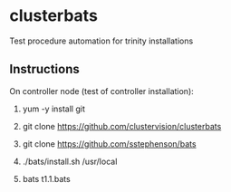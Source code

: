 # clusterbats
Test procedure automation for trinity installations

## Instructions
On controller node (test of controller installation):

1) yum -y install git 

2) git clone https://github.com/clustervision/clusterbats

3) git clone https://github.com/sstephenson/bats

4) ./bats/install.sh /usr/local

5) bats t1.1.bats
